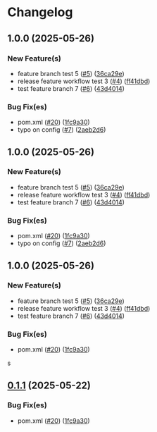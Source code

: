 # Changelog

## 1.0.0 (2025-05-26)

### New Feature(s)

* feature branch test 5 ([#5](https://github.com/jakeeviado/infirmary-application-semantic-test/issues/5)) ([36ca29e](https://github.com/jakeeviado/infirmary-application-semantic-test/commit/36ca29e7c242723bd790e2d3413a2c3dba2fe35c))
* release feature workflow test 3 ([#4](https://github.com/jakeeviado/infirmary-application-semantic-test/issues/4)) ([ff41dbd](https://github.com/jakeeviado/infirmary-application-semantic-test/commit/ff41dbd7e85e4bd956ae6090c691486a65404764))
* test feature branch 7 ([#6](https://github.com/jakeeviado/infirmary-application-semantic-test/issues/6)) ([43d4014](https://github.com/jakeeviado/infirmary-application-semantic-test/commit/43d40141622a8b1501c72439a5e0927cebb91d3b))

### Bug Fix(es)

* pom.xml ([#20](https://github.com/jakeeviado/infirmary-application-semantic-test/issues/20)) ([1fc9a30](https://github.com/jakeeviado/infirmary-application-semantic-test/commit/1fc9a30fef7cab885165d3a4eb3d2381cf5a90f0))
* typo on config ([#7](https://github.com/jakeeviado/infirmary-application-semantic-test/issues/7)) ([2aeb2d6](https://github.com/jakeeviado/infirmary-application-semantic-test/commit/2aeb2d6f4601f2d765fd4a10df0f7cd4939e6e23))

## 1.0.0 (2025-05-26)

### New Feature(s)

* feature branch test 5 ([#5](https://github.com/jakeeviado/infirmary-application-semantic-test/issues/5)) ([36ca29e](https://github.com/jakeeviado/infirmary-application-semantic-test/commit/36ca29e7c242723bd790e2d3413a2c3dba2fe35c))
* release feature workflow test 3 ([#4](https://github.com/jakeeviado/infirmary-application-semantic-test/issues/4)) ([ff41dbd](https://github.com/jakeeviado/infirmary-application-semantic-test/commit/ff41dbd7e85e4bd956ae6090c691486a65404764))
* test feature branch 7 ([#6](https://github.com/jakeeviado/infirmary-application-semantic-test/issues/6)) ([43d4014](https://github.com/jakeeviado/infirmary-application-semantic-test/commit/43d40141622a8b1501c72439a5e0927cebb91d3b))

### Bug Fix(es)

* pom.xml ([#20](https://github.com/jakeeviado/infirmary-application-semantic-test/issues/20)) ([1fc9a30](https://github.com/jakeeviado/infirmary-application-semantic-test/commit/1fc9a30fef7cab885165d3a4eb3d2381cf5a90f0))
* typo on config ([#7](https://github.com/jakeeviado/infirmary-application-semantic-test/issues/7)) ([2aeb2d6](https://github.com/jakeeviado/infirmary-application-semantic-test/commit/2aeb2d6f4601f2d765fd4a10df0f7cd4939e6e23))

## 1.0.0 (2025-05-26)

### New Feature(s)

* feature branch test 5 ([#5](https://github.com/jakeeviado/infirmary-application-semantic-test/issues/5)) ([36ca29e](https://github.com/jakeeviado/infirmary-application-semantic-test/commit/36ca29e7c242723bd790e2d3413a2c3dba2fe35c))
* release feature workflow test 3 ([#4](https://github.com/jakeeviado/infirmary-application-semantic-test/issues/4)) ([ff41dbd](https://github.com/jakeeviado/infirmary-application-semantic-test/commit/ff41dbd7e85e4bd956ae6090c691486a65404764))
* test feature branch 7 ([#6](https://github.com/jakeeviado/infirmary-application-semantic-test/issues/6)) ([43d4014](https://github.com/jakeeviado/infirmary-application-semantic-test/commit/43d40141622a8b1501c72439a5e0927cebb91d3b))

### Bug Fix(es)

* pom.xml ([#20](https://github.com/jakeeviado/infirmary-application-semantic-test/issues/20)) ([1fc9a30](https://github.com/jakeeviado/infirmary-application-semantic-test/commit/1fc9a30fef7cab885165d3a4eb3d2381cf5a90f0))

s

## [0.1.1](https://github.com/InfoTech501/infirmary-application/compare/v0.1.0...v0.1.1) (2025-05-22)

### Bug Fix(es)

* pom.xml ([#20](https://github.com/InfoTech501/infirmary-application/issues/20)) ([1fc9a30](https://github.com/InfoTech501/infirmary-application/commit/1fc9a30fef7cab885165d3a4eb3d2381cf5a90f0))

